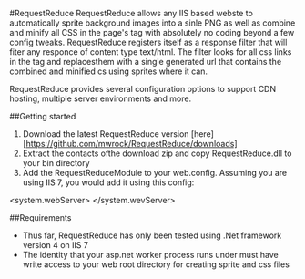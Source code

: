 #RequestReduce
RequestReduce allows any IIS based webste to automatically sprite background images into a sinle PNG as well as combine and minify all CSS in the page's <head/> tag with absolutely no coding beyond a few config tweaks. RequestReduce registers itself as a response filter that will fiter any responce of content type text/html. The filter looks for all css links in the <head/> tag and replacesthem with a single generated url that contains the combined and minified cs using sprites where it can.

RequestReduce provides several configuration options to support CDN hosting, multiple server environments and more.

##Getting started
1. Download the latest RequestReduce version [here] [https://github.com/mwrock/RequestReduce/downloads]
2. Extract the contacts ofthe download zip and copy RequestReduce.dll to your bin directory
3. Add the RequestReduceModule to your web.config. Assuming you are using IIS 7, you would add it using this config:

  <system.webServer>
    <modules runAllManagedModulesForAllRequests="true">
      <add name="RequestReduce" type="RequestReduce.Module.RequestReduceModule, RequestReduce, Version=1.0.0.0, Culture=neutral" />
    </modules>
 </system.wevServer>

##Requirements
* Thus far, RequestReduce has only been tested using .Net framework version 4 on IIS 7
* The identity that your asp.net worker process runs under must have write access to your web root directory for creating sprite and css files
